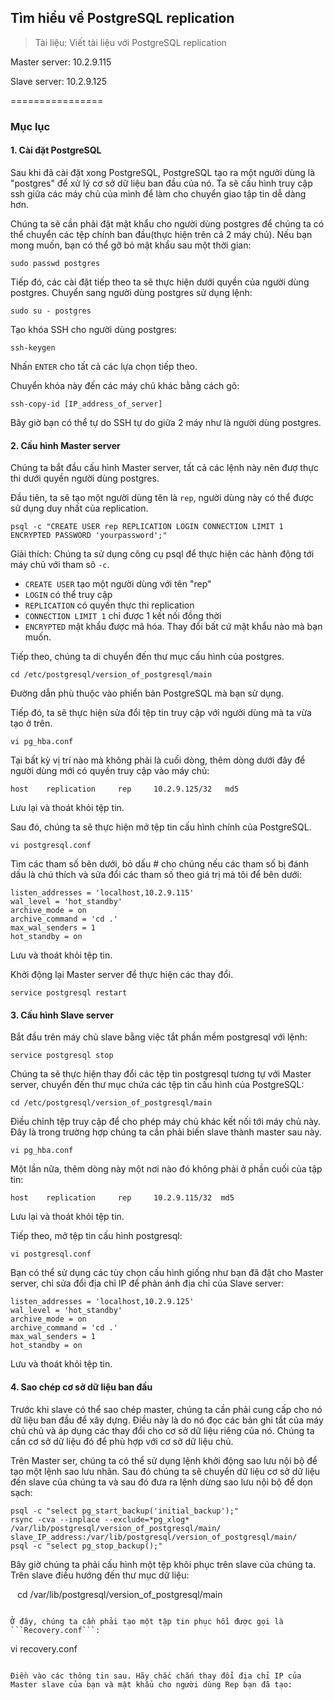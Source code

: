 ## Tìm hiểu về  PostgreSQL replication

> Tài liệu: Viết tài liệu với PostgreSQL replication

Master server: 10.2.9.115

Slave server: 10.2.9.125

================

### Mục lục

#### 1. Cài đặt PostgreSQL

Sau khi đã cài đặt xong PostgreSQL, PostgreSQL tạo ra một người dùng là "postgres" để xử lý cơ sở dữ liệu ban đầu của nó. Ta sẽ cấu hình truy cập ssh giữa các máy chủ của mình để làm cho chuyển giao tập tin dễ dàng hơn.

Chúng ta sẽ cần phải đặt mật khẩu cho người dùng postgres để chúng ta có thể chuyển các tệp chính ban đầu(thực hiện trên cả 2 máy chủ). Nếu bạn mong muốn, bạn có thể gỡ bỏ mật khẩu sau một thời gian:
```
sudo passwd postgres
```
Tiếp đó, các cài đặt tiếp theo ta sẽ thực hiện dưới quyền của người dùng postgres. Chuyển sang người dùng postgres sử dụng lệnh:
```
sudo su - postgres
```
Tạo khóa SSH cho người dùng postgres:
```
ssh-keygen
```
Nhấn ```ENTER``` cho tất cả các lựa chọn tiếp theo.

Chuyển khóa này đến các máy chủ khác bằng cách gõ:
```
ssh-copy-id [IP_address_of_server]
```
Bây giờ bạn có thể tự do SSH tự do giữa 2 máy như là người dùng postgres.

#### 2. Cấu hình Master server

Chúng ta bắt đầu cấu hình Master server, tất cả các lệnh này nên đượ thực thi dưới quyền người dùng postgres.

Đầu tiên, ta sẽ tạo một người dùng tên là ```rep```, người dùng này có thể được sử dụng duy nhất của replication.
```
psql -c "CREATE USER rep REPLICATION LOGIN CONNECTION LIMIT 1 ENCRYPTED PASSWORD 'yourpassword';"
```
Giải thích: Chúng ta sử dụng công cụ psql để thực hiện các hành động tới máy chủ với tham sô  ```-c```.
* ```CREATE USER``` tạo một người dùng với tên "rep"
* ```LOGIN``` có thể truy cập
* ```REPLICATION``` có quyền thực thi replication
* ```CONNECTION LIMIT 1``` chỉ được 1 kết nối đồng thời
* ```ENCRYPTED``` mật khẩu được mã hóa. Thay đổi bất cứ mật khẩu nào mà bạn muốn.

Tiếp theo, chúng ta di chuyển đến thư mục cấu hình của postgres.
```
cd /etc/postgresql/version_of_postgresql/main
```
Đường dẫn phù thuộc vào phiển bản PostgreSQL mà bạn sử dụng.

Tiếp đó, ta sẽ thực hiện sửa đổi tệp tin truy cập với người dùng mà ta vừa tạo ở trên.

```
vi pg_hba.conf
```
Tại bất kỳ vị trí nào mà không phải là cuối dòng, thêm dòng dưới đây để người dùng mới có quyền truy cập vào máy chủ:

```
host    replication     rep     10.2.9.125/32   md5
```

Lưu lại và thoát khỏi tệp tin.

Sau đó, chúng ta sẽ thực hiện mở tệp tin cấu hình chính của PostgreSQL.

```
vi postgresql.conf
```

Tìm các tham số bên dưới, bỏ dấu # cho chúng nếu các tham số bị đánh dấu là chú thích và sửa đổi các tham số theo giá trị mà tôi để bên dưới:

```
listen_addresses = 'localhost,10.2.9.115'
wal_level = 'hot_standby'
archive_mode = on
archive_command = 'cd .'
max_wal_senders = 1
hot_standby = on
```

Lưu và thoát khỏi tệp tin.

Khởi động lại Master server để thực hiện các thay đổi.

```
service postgresql restart
```

#### 3. Cấu hình Slave server

Bắt đầu trên máy chủ slave bằng việc tắt phần mềm postgresql với lệnh:

```
service postgresql stop
```

Chúng ta sẽ thực hiện thay đổi các tệp tin postgresql tương tự với Master server, chuyển đến thư mục chứa các tệp tin cấu hình của PostgreSQL:

```
cd /etc/postgresql/version_of_postgresql/main
```

Điều chỉnh tệp truy cập để cho phép máy chủ khác kết nối tới máy chủ này. Đây là trong trường hợp chúng ta cần phải biến slave thành master sau này.

```
vi pg_hba.conf
```

Một lần nữa, thêm dòng này một nơi nào đó không phải ở phần cuối của tập tin:

```
host    replication     rep     10.2.9.115/32  md5
```

Lưu lại và thoát khỏi tệp tin.

Tiếp theo, mở tệp tin cấu hình postgresql:

```
vi postgresql.conf
```

Bạn có thể sử dụng các tùy chọn cấu hình giống như bạn đã đặt cho Master server, chỉ sửa đổi địa chỉ IP để phản ánh địa chỉ của Slave server:

```
listen_addresses = 'localhost,10.2.9.125'
wal_level = 'hot_standby'
archive_mode = on
archive_command = 'cd .'
max_wal_senders = 1
hot_standby = on
```

Lưu và thoát khỏi tệp tin.

#### 4. Sao chép cơ sở dữ liệu ban đầu

Trước khi slave có thể sao chép master, chúng ta cần phải cung cấp cho nó dữ liệu ban đầu để xây dựng. Điều này là do nó đọc các bản ghi tắt của máy chủ chủ và áp dụng các thay đổi cho cơ sở dữ liệu riêng của nó. Chúng ta cần cơ sở dữ liệu đó để phù hợp với cơ sở dữ liệu chủ.

Trên Master ser, chúng ta có thể sử dụng lệnh khởi động sao lưu nội bộ để tạo một lệnh sao lưu nhãn. Sau đó chúng ta sẽ chuyển dữ liệu cơ sở dữ liệu đến slave của chúng ta và sau đó đưa ra lệnh dừng sao lưu nội bộ để dọn sạch:

```
psql -c "select pg_start_backup('initial_backup');"
rsync -cva --inplace --exclude=*pg_xlog* /var/lib/postgresql/version_of_postgresql/main/ slave_IP_address:/var/lib/postgresql/version_of_postgresql/main/
psql -c "select pg_stop_backup();"
```

Bây giờ chúng ta phải cấu hình một tệp khôi phục trên slave của chúng ta. Trên slave điều hướng đến thư mục dữ liệu:

``` ```
cd /var/lib/postgresql/version_of_postgresql/main
```

Ở đây, chúng ta cần phải tạo một tập tin phục hồi được gọi là ```Recovery.conf```:

```
vi recovery.conf
```

Điền vào các thông tin sau. Hãy chắc chắn thay đổi địa chỉ IP của Master slave của bạn và mật khẩu cho người dùng Rep bạn đã tạo:
